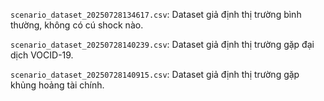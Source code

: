 `scenario_dataset_20250728134617.csv`: Dataset giả định thị trường bình thường, không có cú shock nào.

`scenario_dataset_20250728140239.csv`: Dataset giả định thị trường gặp đại dịch VOCID-19.

`scenario_dataset_20250728140915.csv`: Dataset giả định thị trường gặp khủng hoảng tài chính.